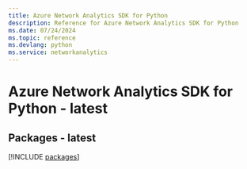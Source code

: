 ```yaml
---
title: Azure Network Analytics SDK for Python
description: Reference for Azure Network Analytics SDK for Python
ms.date: 07/24/2024
ms.topic: reference
ms.devlang: python
ms.service: networkanalytics
---
```

# Azure Network Analytics SDK for Python - latest
## Packages - latest
[!INCLUDE [packages](network-analytics-index.md)]